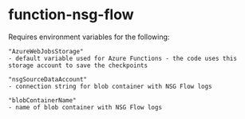 # function-nsg-flow

Requires environment variables for the following: <br>
```
"AzureWebJobsStorage"
- default variable used for Azure Functions - the code uses this storage account to save the checkpoints
```
```
"nsgSourceDataAccount"
- connection string for blob container with NSG Flow logs
```
```
"blobContainerName"
- name of blob container with NSG Flow logs
```